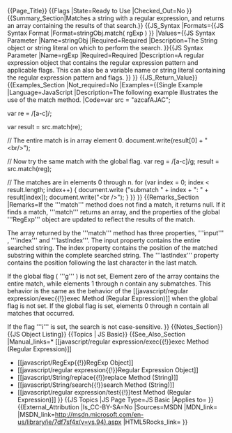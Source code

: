 {{Page_Title}}
{{Flags
|State=Ready to Use
|Checked_Out=No
}}
{{Summary_Section|Matches a string with a regular expression, and returns an array containing the results of that search.}}
{{JS_Syntax
|Formats={{JS Syntax Format
|Format=stringObj.match( rgExp )
}}
|Values={{JS Syntax Parameter
|Name=stringObj
|Required=Required
|Description=The String object or string literal on which to perform the search.
}}{{JS Syntax Parameter
|Name=rgExp
|Required=Required
|Description=A regular expression object that contains the regular expression pattern and applicable flags. This can also be a variable name or string literal containing the regular expression pattern and flags.
}}
}}
{{JS_Return_Value}}
{{Examples_Section
|Not_required=No
|Examples={{Single Example
|Language=JavaScript
|Description=The following example illustrates the use of the match method.
|Code=var src = "azcafAJAC";
 
 var re = /[a-c]/;
 
 var result = src.match(re);
 
 // The entire match is in array element 0.
 document.write(result[0] + "&lt;br/&gt;");
 
 // Now try the same match with the global flag.
 var reg = /[a-c]/g;
 result = src.match(reg);
 
 
 // The matches are in elements 0 through n.
 for (var index = 0; index &lt; result.length; index++)
 {
     document.write ("submatch " + index + ": " +  result[index]);
     document.write("&lt;br /&gt;");
 }
}}
}}
{{Remarks_Section
|Remarks=If the '''match''' method does not find a match, it returns null. If it finds a match, '''match''' returns an array, and the properties of the global '''RegExp''' object are updated to reflect the results of the match.

The array returned by the '''match''' method has three properties, '''input''' , '''index''' and '''lastIndex'''. The input property contains the entire searched string. The index property contains the position of the matched substring within the complete searched string. The '''lastIndex''' property contains the position following the last character in the last match.

If the global flag ( '''g''' ) is not set, Element zero of the array contains the entire match, while elements 1 through n contain any submatches. This behavior is the same as the behavior of the [[javascript/regular expression/exec{{!}}exec Method (Regular Expression)]] when the global flag is not set. If the global flag is set, elements 0 through n contain all matches that occurred.

If the flag '''i''' is set, the search is not case-sensitive.
}}
{{Notes_Section}}
{{JS Object Listing}}
{{Topics | JS Basic}}
{{See_Also_Section
|Manual_links=* [[javascript/regular expression/exec{{!}}exec Method (Regular Expression)]]
* [[javascript/RegExp{{!}}RegExp Object]]
* [[javascript/regular expression{{!}}Regular Expression Object]]
* [[javascript/String/replace{{!}}replace Method (String)]]
* [[javascript/String/search{{!}}search Method (String)]]
* [[javascript/regular expression/test{{!}}test Method (Regular Expression)]]
}}
{{JS Topics
|JS Page Type=JS Basic
|Applies to=
}}
{{External_Attribution
|Is_CC-BY-SA=No
|Sources=MSDN
|MDN_link=
|MSDN_link=http://msdn.microsoft.com/en-us/library/ie/7df7sf4x(v=vs.94).aspx
|HTML5Rocks_link=
}}